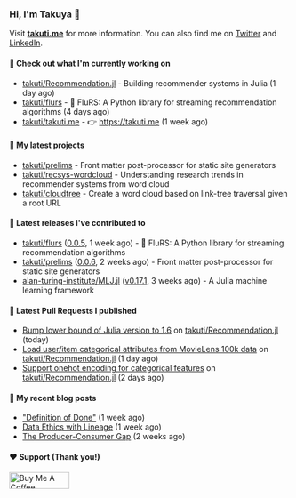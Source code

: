 ### Hi, I'm Takuya 👋

Visit **[takuti.me](https://takuti.me/)** for more information. You can also find me on [Twitter](https://twitter.com/takuti) and [LinkedIn](https://linkedin.com/in/takuti).

#### 👷 Check out what I'm currently working on


- [takuti/Recommendation.jl](https://github.com/takuti/Recommendation.jl) - Building recommender systems in Julia (1 day ago)
- [takuti/flurs](https://github.com/takuti/flurs) - :ocean: FluRS: A Python library for streaming recommendation algorithms (4 days ago)
- [takuti/takuti.me](https://github.com/takuti/takuti.me) - :point_right: https://takuti.me (1 week ago)

#### 🌱 My latest projects


- [takuti/prelims](https://github.com/takuti/prelims) - Front matter post-processor for static site generators
- [takuti/recsys-wordcloud](https://github.com/takuti/recsys-wordcloud) - Understanding research trends in recommender systems from word cloud
- [takuti/cloudtree](https://github.com/takuti/cloudtree) - Create a word cloud based on link-tree traversal given a root URL

#### 🔭 Latest releases I've contributed to


- [takuti/flurs](https://github.com/takuti/flurs) ([0.0.5](https://github.com/takuti/flurs/releases/tag/0.0.5), 1 week ago) - :ocean: FluRS: A Python library for streaming recommendation algorithms
- [takuti/prelims](https://github.com/takuti/prelims) ([0.0.6](https://github.com/takuti/prelims/releases/tag/0.0.6), 2 weeks ago) - Front matter post-processor for static site generators
- [alan-turing-institute/MLJ.jl](https://github.com/alan-turing-institute/MLJ.jl) ([v0.17.1](https://github.com/alan-turing-institute/MLJ.jl/releases/tag/v0.17.1), 3 weeks ago) - A Julia machine learning framework

#### 🔨 Latest Pull Requests I published


- [Bump lower bound of Julia version to 1.6](https://github.com/takuti/Recommendation.jl/pull/38) on [takuti/Recommendation.jl](https://github.com/takuti/Recommendation.jl) (today)
- [Load user/item categorical attributes from MovieLens 100k data](https://github.com/takuti/Recommendation.jl/pull/37) on [takuti/Recommendation.jl](https://github.com/takuti/Recommendation.jl) (1 day ago)
- [Support onehot encoding for categorical features](https://github.com/takuti/Recommendation.jl/pull/36) on [takuti/Recommendation.jl](https://github.com/takuti/Recommendation.jl) (2 days ago)

#### 📜 My recent blog posts

- [&#34;Definition of Done&#34;](https://takuti.me/note/definition-of-done/) (1 week ago)
- [Data Ethics with Lineage](https://takuti.me/note/airflow-lineage/) (1 week ago)
- [The Producer-Consumer Gap](https://takuti.me/note/the-producer-consumer-gap/) (2 weeks ago)

#### ❤️ Support (Thank you!)

<a href="https://www.buymeacoffee.com/takuti" target="_blank"><img src="https://cdn.buymeacoffee.com/buttons/v2/default-yellow.png" alt="Buy Me A Coffee" style="height: 30px !important;width: 108px !important;" ></a>
